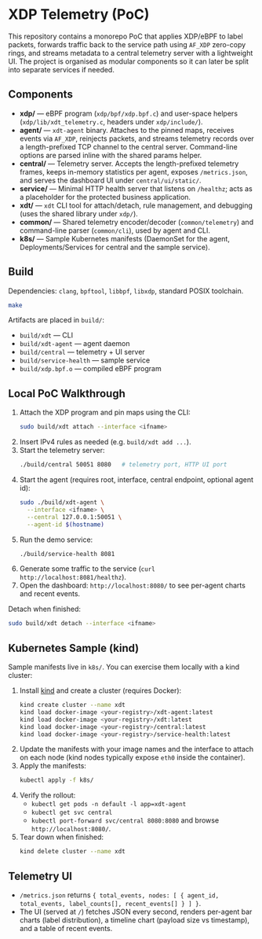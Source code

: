 # XDP Telemetry (PoC)

This repository contains a monorepo PoC that applies XDP/eBPF to label packets, forwards traffic back to the service path using `AF_XDP` zero-copy rings, and streams metadata to a central telemetry server with a lightweight UI. The project is organised as modular components so it can later be split into separate services if needed.

## Components

- **xdp/** — eBPF program (`xdp/bpf/xdp.bpf.c`) and user-space helpers (`xdp/lib/xdt_telemetry.c`, headers under `xdp/include/`).
- **agent/** — `xdt-agent` binary. Attaches to the pinned maps, receives events via `AF_XDP`, reinjects packets, and streams telemetry records over a length-prefixed TCP channel to the central server. Command-line options are parsed inline with the shared params helper.
- **central/** — Telemetry server. Accepts the length-prefixed telemetry frames, keeps in-memory statistics per agent, exposes `/metrics.json`, and serves the dashboard UI under `central/ui/static/`.
- **service/** — Minimal HTTP health server that listens on `/healthz`; acts as a placeholder for the protected business application.
- **xdt/** — `xdt` CLI tool for attach/detach, rule management, and debugging (uses the shared library under `xdp/`).
- **common/** — Shared telemetry encoder/decoder (`common/telemetry`) and command-line parser (`common/cli`), used by agent and CLI.
- **k8s/** — Sample Kubernetes manifests (DaemonSet for the agent, Deployments/Services for central and the sample service).

## Build

Dependencies: `clang`, `bpftool`, `libbpf`, `libxdp`, standard POSIX toolchain.

```bash
make
```

Artifacts are placed in `build/`:

- `build/xdt` — CLI
- `build/xdt-agent` — agent daemon
- `build/central` — telemetry + UI server
- `build/service-health` — sample service
- `build/xdp.bpf.o` — compiled eBPF program

## Local PoC Walkthrough

1. Attach the XDP program and pin maps using the CLI:
   ```bash
   sudo build/xdt attach --interface <ifname>
   ```
2. Insert IPv4 rules as needed (e.g. `build/xdt add ...`).
3. Start the telemetry server:
   ```bash
   ./build/central 50051 8080   # telemetry port, HTTP UI port
   ```
4. Start the agent (requires root, interface, central endpoint, optional agent id):
   ```bash
   sudo ./build/xdt-agent \
     --interface <ifname> \
     --central 127.0.0.1:50051 \
     --agent-id $(hostname)
   ```
5. Run the demo service:
   ```bash
   ./build/service-health 8081
   ```
6. Generate some traffic to the service (`curl http://localhost:8081/healthz`).
7. Open the dashboard: `http://localhost:8080/` to see per-agent charts and recent events.

Detach when finished:
```bash
sudo build/xdt detach --interface <ifname>
```

## Kubernetes Sample (kind)

Sample manifests live in `k8s/`. You can exercise them locally with a kind cluster:

1. Install [kind](https://kind.sigs.k8s.io/) and create a cluster (requires Docker):
   ```bash
   kind create cluster --name xdt
   kind load docker-image <your-registry>/xdt-agent:latest
   kind load docker-image <your-registry>/xdt:latest
   kind load docker-image <your-registry>/central:latest
   kind load docker-image <your-registry>/service-health:latest
   ```
2. Update the manifests with your image names and the interface to attach on each node (kind nodes typically expose `eth0` inside the container).
3. Apply the manifests:
   ```bash
   kubectl apply -f k8s/
   ```
4. Verify the rollout:
   - `kubectl get pods -n default -l app=xdt-agent`
   - `kubectl get svc central`
   - `kubectl port-forward svc/central 8080:8080` and browse `http://localhost:8080/`.
5. Tear down when finished:
   ```bash
   kind delete cluster --name xdt
   ```

## Telemetry UI

- `/metrics.json` returns `{ total_events, nodes: [ { agent_id, total_events, label_counts[], recent_events[] } ] }`.
- The UI (served at `/`) fetches JSON every second, renders per-agent bar charts (label distribution), a timeline chart (payload size vs timestamp), and a table of recent events.
